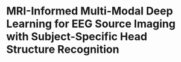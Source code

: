 # MRI-Informed Multi-Modal Deep Learning for EEG Source Imaging with Subject-Specific Head Structure Recognition
